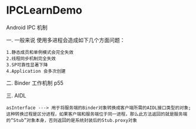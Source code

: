 # IPCLearnDemo
Android IPC 机制


一.  一般来说 使用多进程会造成如下几个方面问题：

    1.静态成员和单例模式会完全失效
    2.线程同步机制完全失效
    3.SP可靠性显著下降
    4.Application 会多次创建

二. Binder 工作机制 p55

三. AIDL

    asInterface ---> 用于将服务端的Binder对象转换成客户端所需的AIDL接口类型的对象;这种转换过程是区分进程，如果客户端和服务端位于同一进程，那么此方法返回的就是服务端的“Stub”对象本身，否则返回的是系统封装后的Stub.proxy对象
    
    
    
   
